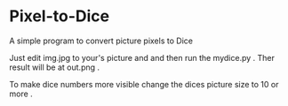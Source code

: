 # Pixel-to-Dice
A simple program to convert picture pixels to Dice 

Just edit img.jpg to your's picture and and then run the mydice.py .
Ther result will be at out.png .

To make dice numbers more visible change the dices picture size to 10 or more . 
